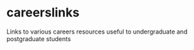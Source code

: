 # careerslinks
Links to various careers resources useful to undergraduate and postgraduate students

